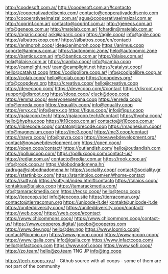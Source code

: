 http://coodesoft.com.ar/	http://coodesoft.com.ar/#contacto 
https://cooperativadedisenio.com/ 	contacto@cooperativadedisenio.com 
http://cooperativaelmaizal.com.ar/ 	agus@cooperativaelmaizal.com.ar 
http://coprinf.com.ar/	contacto@coprinf.com.ar 
http://geneos.com.ar/ 	info@geneos.com.ar 
http://matelab.com.ar/	fchardin@matelab.com.ar 
https://agaric.coop/ 	ask@agaric.coop 
https://agile.coop/	info@agile.coop 
https://albatroskoop.com/	https://albatros.coop/en/contact/ 
https://animorph.coop/ 	idea@animorph.coop 
https://animus.coop 	soporte@animus.com.ar 
https://autonomic.zone/	helo@autonomic.zone 
https://bantics.com.ar/ 	nfo@bantics.com.ar 
https://blaise.com.ar/ 	hola@blaise.com.ar 
https://camba.coop/ 	info@camba.coop 
https://camplight.net/	team@camplight.net 
https://catalyst.coop/ 	hello@catalyst.coop 
https://codigolibre.coop.ar/	info@codigolibre.coop.ar 
https://colab.coop/	hello@colab.coop 
https://coopdevs.org/	info@coopdevs.org 
https://creative.coop/ 	hello@creative.coop 
https://devecoop.com/ 	https://devecoop.com/#contact 
https://disroot.org/	support@disroot.org 
https://doop.coop/	cluck@doop.coop
https://emma.coop/	everyone@emma.coop 
https://enreda.coop/ 	info@enreda.coop 
https://equality.coop/	info@equality.coop 
https://eryx.co/ 	info@eryx.co 
https://fiqus.coop/ 	info@fiqus.coop
https://gaiacoop.tech/ 	https://gaiacoop.tech/#contact 
https://hypha.coop/ 	hello@hypha.coop 
https://it10coop.com.ar/	contacto@it10coop.com.ar 
https://librecode.coop/	contato@librecode.coop 
https://magnesium.coop/	info@magnesium.coop 
https://mc3.coop/ 	https://mc3.coop/contact 
https://nayra.coop/ 	info@nayra.coop
https://novawebdevelopment.org/ 	contact@novawebdevelopment.org 
https://open.coop/ 	https://open.coop/contact/ 
https://outlandish.com/	hello@outlandish.com 
https://polluxcoop.com/ 	https://polluxcoop.com/contact-us/ 
https://redjar.com.ar/ 	contacto@redjar.com.ar 
https://rook.coop.ar/ 	info@rook.coop.ar 
https://slobodnadomena.hr/ 	zadruga@slobodnadomena.hr 
https://sociality.coop/	contact@sociality.gr 
https://startinblox.com/	https://startinblox.com/en/#home-contact 
https://sutty.nl/	https://sutty.nl/index.html#contacto 
https://talaios.coop/ 	kontaktua@talaios.coop 
https://tamarackmedia.com/	nfo@tamarackmedia.com 
https://tecso.coop/ 	hello@tecso.coop 
https://teocoop.site/	info@teocoop.site
https://tierracomun.org/ 	contacto@tierracomun.org
https://unicode-it.de/	kontakt@unicode-it.de 
https://uniteddiversity.coop/	https://uniteddiversity.coop/contact/ 
https://web.coop/ 	https://web.coop/#contact 
https://www.chicommons.coop/ 	https://www.chicommons.coop/contact-us/ 
https://www.cooperos.digital/ 	jacobo@cooperos.com 
https://www.dev.ngo/ 	hello@dev.ngo 
https://www.loomio.coop/ 	contact@loomio.org 
https://www.gcoop.coop/	https://www.gcoop.coop/ 
https://www.igalia.com/ 	info@igalia.com 
https://www.infactcoop.com/ 	hello@infactcoop.com
https://www.sofi.coop/ 	https://www.sofi.coop/ 
https://zo.team/ 	hello@zo.team 
TNG JP	info@tng.coop




https://tech-coops.xyz/ - Github source with all coops - some of them are not part of the community 
